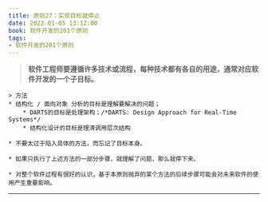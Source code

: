 ```yaml
---
title: 原则27：实现目标就停止
date: 2022-01-05 13:12:00
book: 软件开发的201个原则
tags:
- 软件开发的201个原则
---
```


> **软件工程师要遵循许多技术或流程，每种技术都有各自的用途，通常对应软件开发的一个子目标。**



    > 方法
    * 结构化 / 面向对象 分析的目标是理解要解决的问题；
    	* DARTS的目标是处理架构；/*DARTS: Design Approach for Real-Time Systems*/
    	* 结构化设计的目标是理清调用层次结构
    
    * 不要太过于陷入具体的方法，而忘记了目标本身。
    
    * 如果只执行了上述方法的一部分步骤，就理解了问题，那么就停下来。
    
    * 对整个软件过程有很好的认识，基于本原则抛弃的某个方法的后续步骤可能会对未来软件的使用产生重要影响。

---